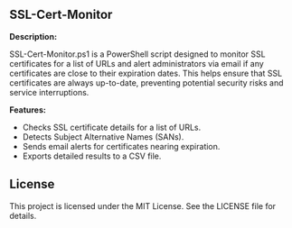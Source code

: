 ## SSL-Cert-Monitor

**Description:**

SSL-Cert-Monitor.ps1 is a PowerShell script designed to monitor SSL certificates for a list of URLs and alert administrators via email if any certificates are close to their expiration dates. This helps ensure that SSL certificates are always up-to-date, preventing potential security risks and service interruptions.

**Features:**

- Checks SSL certificate details for a list of URLs.
- Detects Subject Alternative Names (SANs).
- Sends email alerts for certificates nearing expiration.
- Exports detailed results to a CSV file.

## License
This project is licensed under the MIT License. See the LICENSE file for details.
